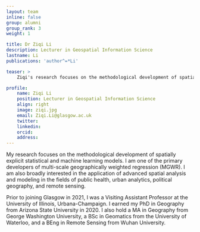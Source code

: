 ```yaml
---
layout: team
inline: false
group: alumni
group_rank: 3
weight: 1

title: Dr Ziqi Li
description: Lecturer in Geospatial Information Science
lastname: Li
publications: 'author^=*Li'

teaser: >
    Ziqi's research focuses on the methodological development of spatially explicit statistical and machine learning models.

profile:
    name: Ziqi Li
    position: Lecturer in Geospatial Information Science
    align: right
    image: ziqi.jpg
    email: Ziqi.Li@glasgow.ac.uk
    twitter:
    linkedin:
    orcid:
    address:
---
```

My research focuses on the methodological development of spatially explicit statistical and machine learning models. I am one of the primary developers of multi-scale geographically weighted regression (MGWR). I am also broadly interested in the application of advanced spatial analysis and modeling in the fields of public health, urban analytics, political geography, and remote sensing.

Prior to joining Glasgow in 2021, I was a Visiting Assistant Professor at the University of Illinois, Urbana-Champaign. I earned my PhD in Geography from Arizona State University in 2020. I also hold a MA in Geography from George Washington University, a BSc in Geomatics from the University of Waterloo, and a BEng in Remote Sensing from Wuhan University.
